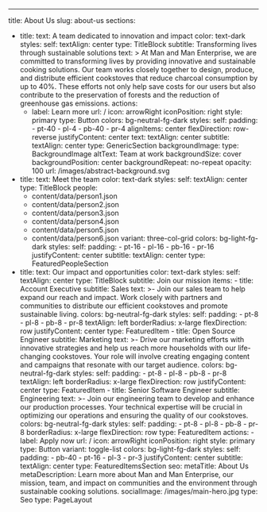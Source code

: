 ---
title: About Us
slug: about-us
sections:

- title:
  text: A team dedicated to innovation and impact
  color: text-dark
  styles:
  self:
  textAlign: center
  type: TitleBlock
  subtitle: Transforming lives through sustainable solutions
  text: >
  At Man and Man Enterprise, we are committed to transforming lives by providing innovative and sustainable cooking solutions. Our team works closely together to design, produce, and distribute efficient cookstoves that reduce charcoal consumption by up to 40%. These efforts not only help save costs for our users but also contribute to the preservation of forests and the reduction of greenhouse gas emissions.
  actions:
  - label: Learn more
    url: /
    icon: arrowRight
    iconPosition: right
    style: primary
    type: Button
    colors: bg-neutral-fg-dark
    styles:
    self:
    padding: - pt-40 - pl-4 - pb-40 - pr-4
    alignItems: center
    flexDirection: row-reverse
    justifyContent: center
    text:
    textAlign: center
    subtitle:
    textAlign: center
    type: GenericSection
    backgroundImage:
    type: BackgroundImage
    altText: Team at work
    backgroundSize: cover
    backgroundPosition: center
    backgroundRepeat: no-repeat
    opacity: 100
    url: /images/abstract-background.svg
- title:
  text: Meet the team
  color: text-dark
  styles:
  self:
  textAlign: center
  type: TitleBlock
  people:
  - content/data/person1.json
  - content/data/person2.json
  - content/data/person3.json
  - content/data/person4.json
  - content/data/person5.json
  - content/data/person6.json
    variant: three-col-grid
    colors: bg-light-fg-dark
    styles:
    self:
    padding: - pt-16 - pl-16 - pb-16 - pr-16
    justifyContent: center
    subtitle:
    textAlign: center
    type: FeaturedPeopleSection
- title:
  text: Our impact and opportunities
  color: text-dark
  styles:
  self:
  textAlign: center
  type: TitleBlock
  subtitle: Join our mission
  items: - title: Account Executive
  subtitle: Sales
  text: >-
  Join our sales team to help expand our reach and impact. Work closely with partners and communities to distribute our efficient cookstoves and promote sustainable living.
  colors: bg-neutral-fg-dark
  styles:
  self:
  padding: - pt-8 - pl-8 - pb-8 - pr-8
  textAlign: left
  borderRadius: x-large
  flexDirection: row
  justifyContent: center
  type: FeaturedItem - title: Open Source Engineer
  subtitle: Marketing
  text: >-
  Drive our marketing efforts with innovative strategies and help us reach more households with our life-changing cookstoves. Your role will involve creating engaging content and campaigns that resonate with our target audience.
  colors: bg-neutral-fg-dark
  styles:
  self:
  padding: - pt-8 - pl-8 - pb-8 - pr-8
  textAlign: left
  borderRadius: x-large
  flexDirection: row
  justifyContent: center
  type: FeaturedItem - title: Senior Software Engineer
  subtitle: Engineering
  text: >-
  Join our engineering team to develop and enhance our production processes. Your technical expertise will be crucial in optimizing our operations and ensuring the quality of our cookstoves.
  colors: bg-neutral-fg-dark
  styles:
  self:
  padding: - pt-8 - pl-8 - pb-8 - pr-8
  borderRadius: x-large
  flexDirection: row
  type: FeaturedItem
  actions: - label: Apply now
  url: /
  icon: arrowRight
  iconPosition: right
  style: primary
  type: Button
  variant: toggle-list
  colors: bg-light-fg-dark
  styles:
  self:
  padding: - pb-40 - pt-16 - pl-3 - pr-3
  justifyContent: center
  subtitle:
  textAlign: center
  type: FeaturedItemsSection
  seo:
  metaTitle: About Us
  metaDescription: Learn more about Man and Man Enterprise, our mission, team, and impact on communities and the environment through sustainable cooking solutions.
  socialImage: /images/main-hero.jpg
  type: Seo
  type: PageLayout
